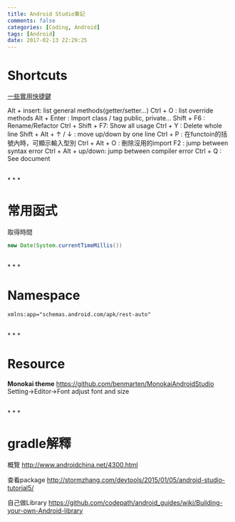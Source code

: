```yaml
---
title: Android Studio筆記
comments: false
categories: [Coding, Android]
tags: [Android]
date: 2017-02-13 22:29:25
---
```


Shortcuts
======

[一些實用快捷鍵](http://greenrobot.me/android-dev-tool/android-studio-dev-tips-1/)

Alt  + insert: list general methods(getter/setter...)
Ctrl + O     : list override methods
Alt  + Enter : Import class / tag public, private...
Shift + F6   : Rename/Refactor
Ctrl + Shift + F7: Show all usage
Ctrl + Y     : Delete whole line
Shift + Alt + ↑ / ↓ : move up/down by one line
Ctrl + P     : 在functoin的括號內時，可顯示輸入型別
Ctrl + Alt + O : 刪除沒用的import
F2           : jump between syntax error
Ctrl + Alt + up/down: jump between compiler error
Ctrl + Q     : See document

<br>
* * *

常用函式
=====
取得時間
```java
new Date(System.currentTimeMillis())
```

<br>
* * *

Namespace
======
```
xmlns:app="schemas.android.com/apk/rest-auto"
```

<br>
* * *

Resource
======
**Monokai theme**
<https://github.com/benmarten/MonokaiAndroidStudio>
Setting->Editor->Font adjust font and size

<br>
* * *

gradle解釋
=====
概覽
<http://www.androidchina.net/4300.html>

查看package
<http://stormzhang.com/devtools/2015/01/05/android-studio-tutorial5/>

自己做Library
<https://github.com/codepath/android_guides/wiki/Building-your-own-Android-library>